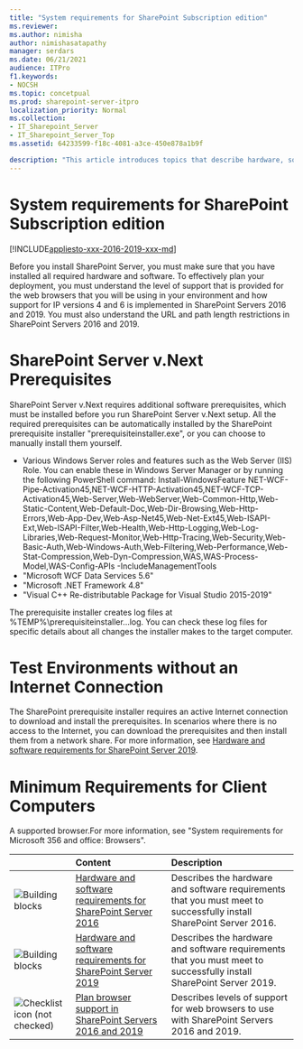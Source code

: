 ```yaml
---
title: "System requirements for SharePoint Subscription edition"
ms.reviewer: 
ms.author: nimisha
author: nimishasatapathy
manager: serdars
ms.date: 06/21/2021
audience: ITPro
f1.keywords:
- NOCSH
ms.topic: concetpual
ms.prod: sharepoint-server-itpro
localization_priority: Normal
ms.collection:
- IT_Sharepoint_Server
- IT_Sharepoint_Server_Top
ms.assetid: 64233599-f18c-4081-a3ce-450e878a1b9f

description: "This article introduces topics that describe hardware, software, and other requirements for SharePoint Server."
---
```


# System requirements for SharePoint Subscription edition

[!INCLUDE[appliesto-xxx-2016-2019-xxx-md](../includes/appliesto-xxx-2016-2019-xxx-md.md)] 
  
Before you install SharePoint Server, you must make sure that you have installed all required hardware and software. To effectively plan your deployment, you must understand the level of support that is provided for the web browsers that you will be using in your environment and how support for IP versions 4 and 6 is implemented in SharePoint Servers 2016 and 2019. You must also understand the URL and path length restrictions in SharePoint Servers 2016 and 2019.
  
# SharePoint Server v.Next Prerequisites

SharePoint Server v.Next requires additional software prerequisites, which must be installed before you run SharePoint Server v.Next setup. All the required prerequisites can be automatically installed by the SharePoint prerequisite installer "prerequisiteinstaller.exe", or you can choose to manually install them yourself.
- Various Windows Server roles and features such as the Web Server (IIS) Role. You can enable these in Windows Server Manager or by running the following PowerShell command:
Install-WindowsFeature NET-WCF-Pipe-Activation45,NET-WCF-HTTP-Activation45,NET-WCF-TCP-Activation45,Web-Server,Web-WebServer,Web-Common-Http,Web-Static-Content,Web-Default-Doc,Web-Dir-Browsing,Web-Http-Errors,Web-App-Dev,Web-Asp-Net45,Web-Net-Ext45,Web-ISAPI-Ext,Web-ISAPI-Filter,Web-Health,Web-Http-Logging,Web-Log-Libraries,Web-Request-Monitor,Web-Http-Tracing,Web-Security,Web-Basic-Auth,Web-Windows-Auth,Web-Filtering,Web-Performance,Web-Stat-Compression,Web-Dyn-Compression,WAS,WAS-Process-Model,WAS-Config-APIs -IncludeManagementTools
- "Microsoft WCF Data Services 5.6"
- "Microsoft .NET Framework 4.8"
- "Visual C++ Re-distributable Package for Visual Studio 2015-2019"

The prerequisite installer creates log files at %TEMP%\prerequisiteinstaller.<date>.<time>.log. You can check these log files for specific details about all changes the installer makes to the target computer.

# Test Environments without an Internet Connection

The SharePoint prerequisite installer requires an active Internet connection to download and install the prerequisites. In scenarios where there is no access to the Internet, you can download the prerequisites and then install them from a network share. For more information, see [Hardware and software requirements for SharePoint Server 2019](hardware-and-software-requirements-2019.md).

# Minimum Requirements for Client Computers

A supported browser.For more information, see "System requirements for Microsoft 356 and office: Browsers".

  
||**Content**|**Description**|
|:-----|:-----|:-----|
|![Building blocks](../media/mod_icon_buildingblock_M.png)           <br/> |[Hardware and software requirements for SharePoint Server 2016](hardware-and-software-requirements.md) <br/> |Describes the hardware and software requirements that you must meet to successfully install SharePoint Server 2016.  <br/> |
|![Building blocks](../media/mod_icon_buildingblock_M.png)           <br/> |[Hardware and software requirements for SharePoint Server 2019](hardware-and-software-requirements-2019.md) <br/> |Describes the hardware and software requirements that you must meet to successfully install SharePoint Server 2019.  <br/> |
|![Checklist icon (not checked)](../media/mod_icon_checklist_.png)           <br/> |[Plan browser support in SharePoint Servers 2016 and 2019](browser-support-planning-0.md) <br/> |Describes levels of support for web browsers to use with SharePoint Servers 2016 and 2019.  <br/> |
   

